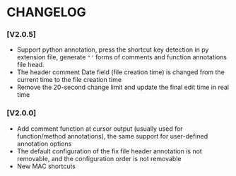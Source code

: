 # CHANGELOG

### [V2.0.5]

  * Support python annotation, press the shortcut key detection in py extension file, generate ` "' ` forms of comments and function annotations file head.
  * The header comment Date field (file creation time) is changed from the current time to the file creation time
  * Remove the 20-second change limit and update the final edit time in real time

### [V2.0.0]

  * Add comment function at cursor output (usually used for function/method annotations), the same support for user-defined annotation options
  * The default configuration of the fix file header annotation is not removable, and the configuration order is not removable
  * New MAC shortcuts